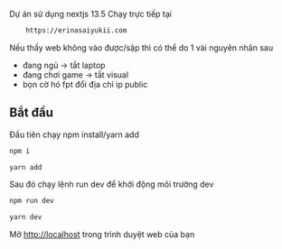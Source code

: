 Dự án sử dụng nextjs 13.5
Chạy trực tiếp tại
```bash
    https://erinasaiyukii.com
```

Nếu thấy web không vào được/sập thì có thể do 1 vài nguyên nhân sau
- đang ngủ -> tắt laptop
- đang chơi game -> tắt visual
- bọn cờ hó fpt đổi địa chỉ ip public

## Bắt đầu

Đầu tiên chạy npm install/yarn add

```bash
npm i

yarn add
```

Sau đó chạy lệnh run dev để khởi động môi trường dev

```bash
npm run dev

yarn dev
```

Mở [http://localhost](http://localhost) trong trình duyệt web của bạn


